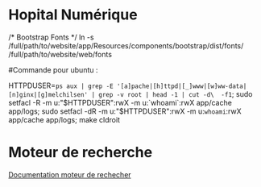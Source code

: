 Hopital Numérique
=================

/* Bootstrap Fonts */
ln -s /full/path/to/website/app/Resources/components/bootstrap/dist/fonts/ /full/path/to/website/web/fonts


#Commande pour ubuntu :

HTTPDUSER=`ps aux | grep -E '[a]pache|[h]ttpd|[_]www|[w]ww-data|[n]ginx|[g]melchilsen' | grep -v root | head -1 | cut -d\  -f1`;
sudo setfacl -R -m u:"$HTTPDUSER":rwX -m u:`whoami`:rwX app/cache app/logs;
sudo setfacl -dR -m u:"$HTTPDUSER":rwX -m u:`whoami`:rwX app/cache app/logs;
make cldroit


Moteur de recherche
===================

[Documentation moteur de rechecher](doc/search/index.md)
